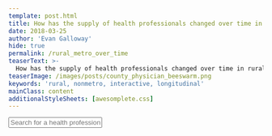 ```yaml
---
template: post.html
title: How has the supply of health professionals changed over time in rural and metro areas?
date: 2018-03-25
author: 'Evan Galloway'
hide: true
permalink: /rural_metro_over_time
teaserText: >-
  How has the supply of health professionals changed over time in rural and metro areas?
teaserImage: /images/posts/county_physician_beeswarm.png
keywords: 'rural, nonmetro, interactive, longitudinal'
mainClass: content
additionalStyleSheets: [awesomplete.css]
---
```

<input name="professionSelect" placeholder="Search for a health profession" id="professionSelect"/>
<div id="chart"></div>
<div id="table"></div>
 
<script src="../javascript/d3.min.js"></script>
<script src="https://d3js.org/d3-array.v2.min.js"></script>
<script src="../javascript/awesomplete.min.js"></script>
<!-- <script src="../javascript/autocomplete.min.js"></script> -->

 <script > 

 const omb_metro_map_2015 = new Map([["ALAMANCE","metro"],["ALEXANDER","metro"],["ALLEGHANY","nonmetro"],["ANSON","nonmetro"],["ASHE","nonmetro"],["AVERY","nonmetro"],["BEAUFORT","nonmetro"],["BERTIE","nonmetro"],["BLADEN","nonmetro"],["BRUNSWICK","metro"],["BUNCOMBE","metro"],["BURKE","metro"],["CABARRUS","metro"],["CALDWELL","metro"],["CAMDEN","nonmetro"],["CARTERET","nonmetro"],["CASWELL","nonmetro"],["CATAWBA","metro"],["CHATHAM","metro"],["CHEROKEE","nonmetro"],["CHOWAN","nonmetro"],["CLAY","nonmetro"],["CLEVELAND","nonmetro"],["COLUMBUS","nonmetro"],["CRAVEN","metro"],["CUMBERLAND","metro"],["CURRITUCK","metro"],["DARE","nonmetro"],["DAVIDSON","metro"],["DAVIE","metro"],["DUPLIN","nonmetro"],["DURHAM","metro"],["EDGECOMBE","metro"],["FORSYTH","metro"],["FRANKLIN","metro"],["GASTON","metro"],["GATES","metro"],["GRAHAM","nonmetro"],["GRANVILLE","nonmetro"],["GREENE","nonmetro"],["GUILFORD","metro"],["HALIFAX","nonmetro"],["HARNETT","nonmetro"],["HAYWOOD","metro"],["HENDERSON","metro"],["HERTFORD","nonmetro"],["HOKE","metro"],["HYDE","nonmetro"],["IREDELL","metro"],["JACKSON","nonmetro"],["JOHNSTON","metro"],["JONES","metro"],["LEE","nonmetro"],["LENOIR","nonmetro"],["LINCOLN","metro"],["MCDOWELL","nonmetro"],["MACON","nonmetro"],["MADISON","metro"],["MARTIN","nonmetro"],["MECKLENBURG","metro"],["MITCHELL","nonmetro"],["MONTGOMERY","nonmetro"],["MOORE","nonmetro"],["NASH","metro"],["NEW HANOVER","metro"],["NORTHAMPTON","nonmetro"],["ONSLOW","metro"],["ORANGE","metro"],["PAMLICO","metro"],["PASQUOTANK","nonmetro"],["PENDER","metro"],["PERQUIMANS","nonmetro"],["PERSON","metro"],["PITT","metro"],["POLK","nonmetro"],["RANDOLPH","metro"],["RICHMOND","nonmetro"],["ROBESON","nonmetro"],["ROCKINGHAM","metro"],["ROWAN","metro"],["RUTHERFORD","nonmetro"],["SAMPSON","nonmetro"],["SCOTLAND","nonmetro"],["STANLY","nonmetro"],["STOKES","metro"],["SURRY","nonmetro"],["SWAIN","nonmetro"],["TRANSYLVANIA","nonmetro"],["TYRRELL","nonmetro"],["UNION","metro"],["VANCE","nonmetro"],["WAKE","metro"],["WARREN","nonmetro"],["WASHINGTON","nonmetro"],["WATAUGA","nonmetro"],["WAYNE","metro"],["WILKES","nonmetro"],["WILSON","nonmetro"],["YADKIN","metro"],["YANCEY","nonmetro"]]);
 
   d3.csv("https://data-dept-healthworkforce.cloudapps.unc.edu/data/specialties.csv", d3.autoType)
    .then(populateSelect)


    function populateSelect(data){
      const optionsMap = new Map(data.map(d=>[currProfessionName(d), d.id]));
        const options = data.map(d=>currProfessionName(d))
        const input = document.getElementById("professionSelect");
      
//         const myComponent = new AutoComplete({
//   target: document.querySelector('.content'),
//   data: { 
//     name: 'professionSelect',
//     itemStart: 1,
//     items: options,
//     minChar: 1,
//     fromStart: false
//   }
// })
        new Awesomplete(input, {
                minChars: 1,
                maxItems: 10,
                autoFirst: true,
                list: options
            });

        input.addEventListener("awesomplete-select", professionChanged);

      function professionChanged(selected){
      
      const currValue = optionsMap.get(selected.text.value);
      loadData(currValue)
    }

            function currProfessionName(currObject) {
  return currObject.profession == currObject.specialty
        ? currObject.profession
        : `${currObject.profession} - ${currObject.display_name}`
}
    }

    function loadData(id){
const dataLoaded = d3.csv(
  `https://data-dept-healthworkforce.cloudapps.unc.edu/data/region/spec${id.toString().padStart(
    3,
    "0"
  )}.csv`,
  function(e) {
    if (e.type != "county") return null;
    return {
          county: e.region,
          year: e.year,
          total: e.total,
          population: e.population,
          metro: omb_metro_map_2015.get(e.region.toUpperCase())
        };
  }
).then(function(data){
  return d3.rollup(
  data,
  function(v) {
    const population = d3.sum(v, e => e.population);
    const total = d3.sum(v, e => e.total);
    const rate = (total / population) * 10000;
    return {
      population: population,
      total: total,
      rate: rate
    };
  },
  d => d.metro,
  d => d.year
)
})
dataLoaded.then(drawChart);
dataLoaded.then(drawTable);
    }

    function drawTable(data){
     const rows = mapToObj(data).map(function(d){
  const newObj = {};
  d.children.forEach(function(e){
  newObj[e.name] = e.children
  })
  newObj["Metro"] = d.name.toUpperCase();
return newObj
});

      d3.select("#table").select("table").remove();
      const table = d3.select('#table')
        .append('table');

        table.append('thead').append('tr')
   .selectAll('th')
   .data(Object.keys(rows[0])).enter()
   .append('th')
   .attr('class', d=>d)
   .text(d=>d);
const format = d3.format(".2f")
table.append('tbody')
   .selectAll('tr')
   .data(rows).enter()
   .append('tr')
   .selectAll('td')
   .data(function(d,i){
     
     return Object.keys(d).map(e=>d[e])
   }).enter()
   .append('td')
   .html(d=>format(d.rate))
   .attr('class', d=>d);
       
        
    }

    function drawChart(countyGroups){

const width = 960;
const height = 450;
d3.select("#chart").selectAll("svg").remove()
const svg = d3.select("#chart").append("svg").attr("width", width).attr("height", height);

const margin = ({ top: 40, right: 100, bottom: 30, left: 40 });


const x = d3
  .scaleLinear()
  .domain(d3.extent(Array.from(countyGroups.get("metro").keys())))
  .range([margin.left, width - margin.right]);

  const y = d3
  .scaleLinear()
  .domain([
    0,
    Math.max(
      d3.max(
        Array.from(countyGroups.get("metro"), d => ({
          year: d[0],
          rate: d[1].rate
        })),
        d => d.rate
      ),
      d3.max(
        Array.from(countyGroups.get("nonmetro"), d => ({
          year: d[0],
          rate: d[1].rate
        })),
        d => d.rate
      )
    )
  ])
  .nice()
  .range([height - margin.bottom, margin.top]);

  const xAxis = g =>
  g.attr("transform", `translate(0,${height - margin.bottom})`).call(
    d3
      .axisBottom(x)
      .tickValues(d3.extent(Array.from(countyGroups.get("nonmetro").keys())))
      .tickFormat(d3.format(""))
      .tickSizeOuter(0)
  )

  const yAxis = g =>
  g
    .attr("transform", `translate(${margin.left},0)`)
    .call(d3.axisLeft(y).tickSizeInner(-width + margin.right + margin.left))
    .call(g => g.select(".domain").remove())
    .call(g => g.selectAll(".tick line").attr("stroke", "#bdbdbd"))
    .call(g =>
      g
        .select(".tick:last-of-type text")
        .clone()
        .attr("x", -30)
        .attr("dy", -15)
        .attr("text-anchor", "start")
        .attr("font-weight", "bold")
        .text("Rate per 10,000 population")
    )

const line = d3.line()
    .x(d => x(d.year))
    .y(d => y(d.rate))

  svg.append("g").call(xAxis);

  svg.append("g").call(yAxis);

  const rural = Array.from(countyGroups.get("nonmetro"), d => ({
    year: d[0],
    rate: d[1].rate
  }));
  const metro = Array.from(countyGroups.get("metro"), d => ({
    year: d[0],
    rate: d[1].rate
  }));

  svg
    .append("path")
    .datum(rural)
    .attr("fill", "none")
    .attr("stroke", "darkgreen")
    .attr("stroke-width", 3)
    .attr("stroke-linejoin", "round")
    .attr("stroke-linecap", "round")
    .attr("d", line);

  svg
    .append("path")
    .datum(metro)
    .attr("fill", "none")
    .attr("stroke", "steelblue")
    .attr("stroke-width", 3)
    .attr("stroke-linejoin", "round")
    .attr("stroke-linecap", "round")
    .attr("d", line);

  svg
    .selectAll("ruralAnnotation")
    .data(rural)
    .enter()
    .append("text")
    .attr("x", d => x(d.year) + 15)
    .attr("y", d => y(d.rate) - 10)
    .text((d, i) =>
      i == 0 || i == rural.length - 1 ? d3.format(".3r")(d.rate) : ""
    )
    .attr("text-anchor", "middle")
    .attr("font-size", 14);

  svg
    .selectAll("metroAnnotation")
    .data(metro)
    .enter()
    .append("text")
    .attr("x", d => x(d.year) + 15)
    .attr("y", d => y(d.rate) - 10)
    .text((d, i) =>
      i == 0 || i == metro.length - 1 ? d3.format(".3r")(d.rate) : ""
    )
    .attr("text-anchor", "middle")
    .attr("font-size", 14);


    }

    function mapToObj(map) {
  if (map instanceof Map) {
    return Array.from(map).map(([key, val]) => ({name:key, children:mapToObj(val)}));
  }
  return map;
}


            </script>
